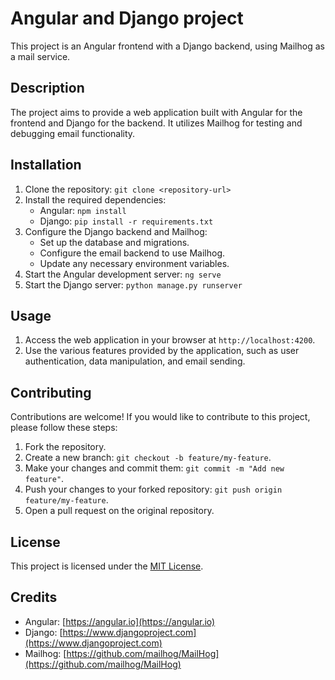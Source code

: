 # Angular and Django project

This project is an Angular frontend with a Django backend, using Mailhog as a mail service.

## Description

The project aims to provide a web application built with Angular for the frontend and Django for the backend. It utilizes Mailhog for testing and debugging email functionality.

## Installation

1. Clone the repository: `git clone <repository-url>`
2. Install the required dependencies:
   - Angular: `npm install`
   - Django: `pip install -r requirements.txt`
3. Configure the Django backend and Mailhog:
   - Set up the database and migrations.
   - Configure the email backend to use Mailhog.
   - Update any necessary environment variables.
4. Start the Angular development server: `ng serve`
5. Start the Django server: `python manage.py runserver`

## Usage

1. Access the web application in your browser at `http://localhost:4200`.
2. Use the various features provided by the application, such as user authentication, data manipulation, and email sending.

## Contributing

Contributions are welcome! If you would like to contribute to this project, please follow these steps:
1. Fork the repository.
2. Create a new branch: `git checkout -b feature/my-feature`.
3. Make your changes and commit them: `git commit -m "Add new feature"`.
4. Push your changes to your forked repository: `git push origin feature/my-feature`.
5. Open a pull request on the original repository.

## License

This project is licensed under the [MIT License](LICENSE).

## Credits

- Angular: [https://angular.io](https://angular.io)
- Django: [https://www.djangoproject.com](https://www.djangoproject.com)
- Mailhog: [https://github.com/mailhog/MailHog](https://github.com/mailhog/MailHog)
